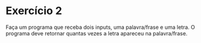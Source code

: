 # Exercício 2

Faça um programa que receba dois inputs, uma palavra/frase e uma letra. O programa deve retornar quantas vezes a letra apareceu na palavra/frase.